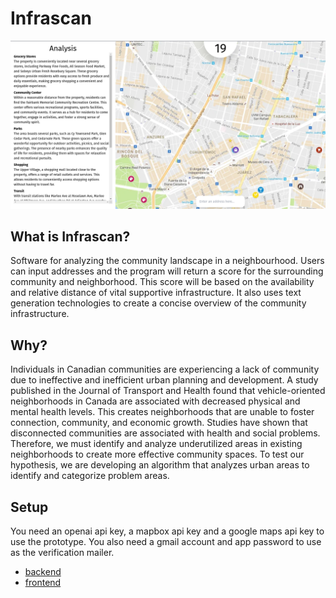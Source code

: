 # Infrascan

![Front End Image](./image.png)

## What is Infrascan?

Software for analyzing the community landscape in a neighbourhood.
Users can input addresses and the program will return a score for the surrounding community and neighborhood. This score will be based on the availability and relative distance of vital supportive infrastructure. It also uses text generation technologies to create a concise overview of the community infrastructure.

## Why?

Individuals in Canadian communities are experiencing a lack of community due to ineffective and inefficient urban planning and development. A study published in the Journal of Transport and Health found that vehicle-oriented neighborhoods in Canada are associated with decreased physical and mental health levels. This creates neighborhoods that are unable to foster connection, community, and economic growth. Studies have shown that disconnected communities are associated with health and social problems. Therefore, we must identify and analyze underutilized areas in existing neighborhoods to create more effective community spaces. To test our hypothesis, we are developing an algorithm that analyzes urban areas to identify and categorize problem areas. 

## Setup

You need an openai api key, a mapbox api key and a google maps api key to use the prototype. You also need a gmail account and app password to use as the verification mailer.

- [backend](./backend/readme.md)
- [frontend](./frontend/readme.md)